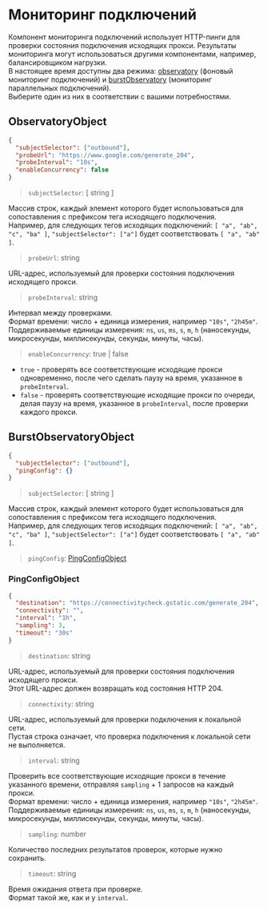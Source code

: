 # Мониторинг подключений

Компонент мониторинга подключений использует HTTP-пинги для проверки состояния подключения исходящих прокси. Результаты мониторинга могут использоваться другими компонентами, например, балансировщиком нагрузки.  
В настоящее время доступны два режима: [observatory](#observatoryobject) (фоновый мониторинг подключений) и [burstObservatory](#burstobservatoryobject) (мониторинг параллельных подключений).  
Выберите один из них в соответствии с вашими потребностями.

## ObservatoryObject

```json
{
  "subjectSelector": ["outbound"],
  "probeUrl": "https://www.google.com/generate_204",
  "probeInterval": "10s",
  "enableConcurrency": false
}
```

> `subjectSelector`: \[ string \]

Массив строк, каждый элемент которого будет использоваться для сопоставления с префиксом тега исходящего подключения.  
Например, для следующих тегов исходящих подключений: `[ "a", "ab", "c", "ba" ]`, `"subjectSelector": ["a"]` будет соответствовать `[ "a", "ab" ]`.

> `probeUrl`: string

URL-адрес, используемый для проверки состояния подключения исходящего прокси.

> `probeInterval`: string

Интервал между проверками.  
Формат времени: число + единица измерения, например `"10s"`, `"2h45m"`.  
Поддерживаемые единицы измерения: `ns`, `us`, `ms`, `s`, `m`, `h` (наносекунды, микросекунды, миллисекунды, секунды, минуты, часы).

> `enableConcurrency`: true | false

- `true` - проверять все соответствующие исходящие прокси одновременно, после чего сделать паузу на время, указанное в `probeInterval`.
- `false` - проверять соответствующие исходящие прокси по очереди, делая паузу на время, указанное в `probeInterval`, после проверки каждого прокси.

## BurstObservatoryObject

```json
{
  "subjectSelector": ["outbound"],
  "pingConfig": {}
}
```

> `subjectSelector`: \[ string \]

Массив строк, каждый элемент которого будет использоваться для сопоставления с префиксом тега исходящего подключения.  
Например, для следующих тегов исходящих подключений: `[ "a", "ab", "c", "ba" ]`, `"subjectSelector": ["a"]` будет соответствовать `[ "a", "ab" ]`.

> `pingConfig`: [PingConfigObject](#PingConfigObject)

### PingConfigObject

```json
{
  "destination": "https://connectivitycheck.gstatic.com/generate_204",
  "connectivity": "",
  "interval": "1h",
  "sampling": 3,
  "timeout": "30s"
}
```

> `destination`: string

URL-адрес, используемый для проверки состояния подключения исходящего прокси.  
Этот URL-адрес должен возвращать код состояния HTTP 204.

> `connectivity`: string

URL-адрес, используемый для проверки подключения к локальной сети.  
Пустая строка означает, что проверка подключения к локальной сети не выполняется.

> `interval`: string

Проверить все соответствующие исходящие прокси в течение указанного времени, отправляя `sampling` + 1 запросов на каждый прокси.  
Формат времени: число + единица измерения, например `"10s"`, `"2h45m"`.  
Поддерживаемые единицы измерения: `ns`, `us`, `ms`, `s`, `m`, `h` (наносекунды, микросекунды, миллисекунды, секунды, минуты, часы).

> `sampling`: number

Количество последних результатов проверок, которые нужно сохранить.

> `timeout`: string

Время ожидания ответа при проверке.  
Формат такой же, как и у `interval`.

